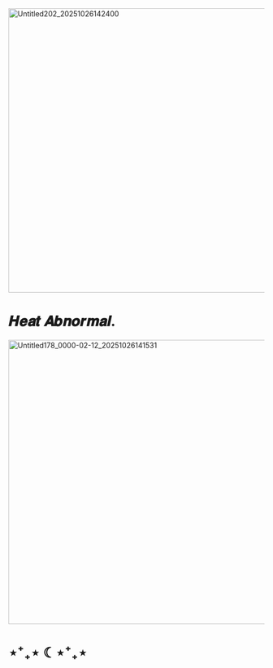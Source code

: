 <img width="689" height="559" alt="Untitled202_20251026142400" src="https://github.com/user-attachments/assets/d4f00a0f-9c98-4192-8ab1-15833ed4b58b" />




# 𝑯𝒆𝒂𝒕 𝑨𝒃𝒏𝒐𝒓𝒎𝒂𝒍.


<img width="689" height="559" alt="Untitled178_0000-02-12_20251026141531" src="https://github.com/user-attachments/assets/8bf11fef-53c2-41d6-9f31-ba477e75dde7" />

# ⋆⁺₊⋆ ☾⋆⁺₊⋆
